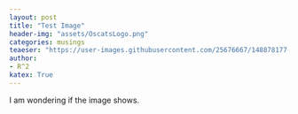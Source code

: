 ```yaml
---
layout: post
title: "Test Image"
header-img: "assets/OscatsLogo.png"
categories: musings
teaeser: "https://user-images.githubusercontent.com/25676667/148878177-f056e2ef-3628-47d5-ac41-b241fc9be8ab.jpg"
author:
- R^2
katex: True
---
```

<meta name="viewport" content="width=device-width, initial-scale=1">
<style>
.responsive {
  width: 75%;
  height: auto;
}
</style>
I am wondering if the image shows.



